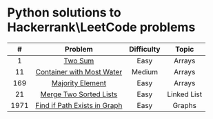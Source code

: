 # Python solutions to Hackerrank\LeetCode problems


|  #   |                               Problem                                | Difficulty |    Topic    |
|:----:|:--------------------------------------------------------------------:| :---: |:-----------:|
|  1   |                  [Two Sum](java/arrays/TwoSum.java)                  | Easy |   Arrays    |
|  11  | [Container with Most Water](java/arrays/ContainerWithMostWater.java) | Medium |   Arrays    |
| 169  |         [Majority Element](java/arrays/MajorityElement.java)         | Easy |   Arrays    |
|  21  |    [Merge Two Sorted Lists](java/linked_lists/MergeTwoLists.java)    | Easy | Linked List |
| 1971 |    [Find if Path Exists in Graph](java/graphs/IsPathExists.java)     | Easy |   Graphs    |
